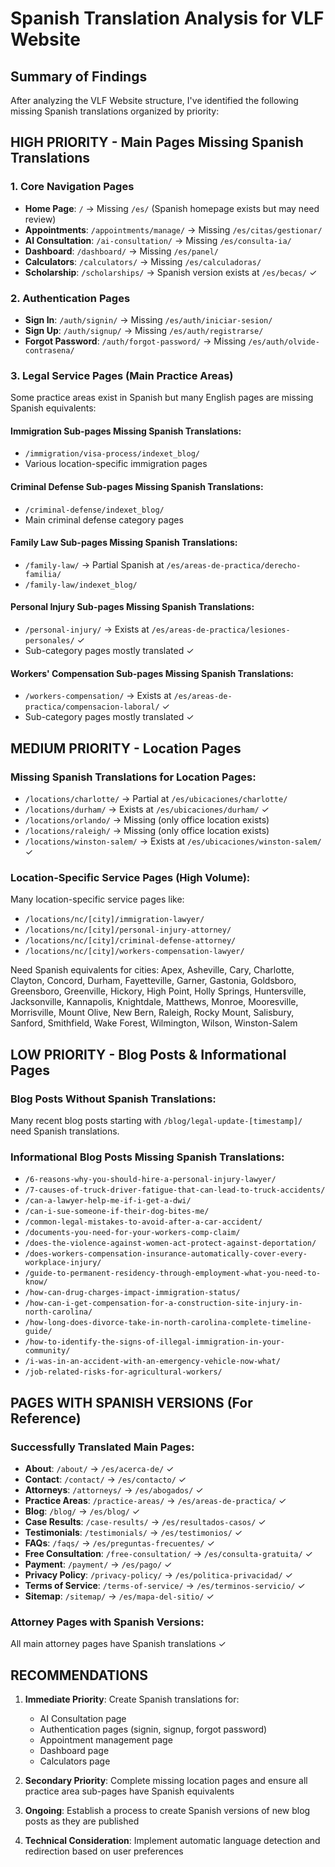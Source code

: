 # Spanish Translation Analysis for VLF Website

## Summary of Findings

After analyzing the VLF Website structure, I've identified the following missing Spanish translations organized by priority:

## HIGH PRIORITY - Main Pages Missing Spanish Translations

### 1. Core Navigation Pages

- **Home Page**: `/` → Missing `/es/` (Spanish homepage exists but may need review)
- **Appointments**: `/appointments/manage/` → Missing `/es/citas/gestionar/`
- **AI Consultation**: `/ai-consultation/` → Missing `/es/consulta-ia/`
- **Dashboard**: `/dashboard/` → Missing `/es/panel/`
- **Calculators**: `/calculators/` → Missing `/es/calculadoras/`
- **Scholarship**: `/scholarships/` → Spanish version exists at `/es/becas/` ✓

### 2. Authentication Pages

- **Sign In**: `/auth/signin/` → Missing `/es/auth/iniciar-sesion/`
- **Sign Up**: `/auth/signup/` → Missing `/es/auth/registrarse/`
- **Forgot Password**: `/auth/forgot-password/` → Missing `/es/auth/olvide-contrasena/`

### 3. Legal Service Pages (Main Practice Areas)

Some practice areas exist in Spanish but many English pages are missing Spanish equivalents:

#### Immigration Sub-pages Missing Spanish Translations:

- `/immigration/visa-process/indexet_blog/`
- Various location-specific immigration pages

#### Criminal Defense Sub-pages Missing Spanish Translations:

- `/criminal-defense/indexet_blog/`
- Main criminal defense category pages

#### Family Law Sub-pages Missing Spanish Translations:

- `/family-law/` → Partial Spanish at `/es/areas-de-practica/derecho-familia/`
- `/family-law/indexet_blog/`

#### Personal Injury Sub-pages Missing Spanish Translations:

- `/personal-injury/` → Exists at `/es/areas-de-practica/lesiones-personales/` ✓
- Sub-category pages mostly translated ✓

#### Workers' Compensation Sub-pages Missing Spanish Translations:

- `/workers-compensation/` → Exists at `/es/areas-de-practica/compensacion-laboral/` ✓
- Sub-category pages mostly translated ✓

## MEDIUM PRIORITY - Location Pages

### Missing Spanish Translations for Location Pages:

- `/locations/charlotte/` → Partial at `/es/ubicaciones/charlotte/`
- `/locations/durham/` → Exists at `/es/ubicaciones/durham/` ✓
- `/locations/orlando/` → Missing (only office location exists)
- `/locations/raleigh/` → Missing (only office location exists)
- `/locations/winston-salem/` → Exists at `/es/ubicaciones/winston-salem/` ✓

### Location-Specific Service Pages (High Volume):

Many location-specific service pages like:

- `/locations/nc/[city]/immigration-lawyer/`
- `/locations/nc/[city]/personal-injury-attorney/`
- `/locations/nc/[city]/criminal-defense-attorney/`
- `/locations/nc/[city]/workers-compensation-lawyer/`

Need Spanish equivalents for cities: Apex, Asheville, Cary, Charlotte, Clayton, Concord, Durham, Fayetteville, Garner, Gastonia, Goldsboro, Greensboro, Greenville, Hickory, High Point, Holly Springs, Huntersville, Jacksonville, Kannapolis, Knightdale, Matthews, Monroe, Mooresville, Morrisville, Mount Olive, New Bern, Raleigh, Rocky Mount, Salisbury, Sanford, Smithfield, Wake Forest, Wilmington, Wilson, Winston-Salem

## LOW PRIORITY - Blog Posts & Informational Pages

### Blog Posts Without Spanish Translations:

Many recent blog posts starting with `/blog/legal-update-[timestamp]/` need Spanish translations.

### Informational Blog Posts Missing Spanish Translations:

- `/6-reasons-why-you-should-hire-a-personal-injury-lawyer/`
- `/7-causes-of-truck-driver-fatigue-that-can-lead-to-truck-accidents/`
- `/can-a-lawyer-help-me-if-i-get-a-dwi/`
- `/can-i-sue-someone-if-their-dog-bites-me/`
- `/common-legal-mistakes-to-avoid-after-a-car-accident/`
- `/documents-you-need-for-your-workers-comp-claim/`
- `/does-the-violence-against-women-act-protect-against-deportation/`
- `/does-workers-compensation-insurance-automatically-cover-every-workplace-injury/`
- `/guide-to-permanent-residency-through-employment-what-you-need-to-know/`
- `/how-can-drug-charges-impact-immigration-status/`
- `/how-can-i-get-compensation-for-a-construction-site-injury-in-north-carolina/`
- `/how-long-does-divorce-take-in-north-carolina-complete-timeline-guide/`
- `/how-to-identify-the-signs-of-illegal-immigration-in-your-community/`
- `/i-was-in-an-accident-with-an-emergency-vehicle-now-what/`
- `/job-related-risks-for-agricultural-workers/`

## PAGES WITH SPANISH VERSIONS (For Reference)

### Successfully Translated Main Pages:

- **About**: `/about/` → `/es/acerca-de/` ✓
- **Contact**: `/contact/` → `/es/contacto/` ✓
- **Attorneys**: `/attorneys/` → `/es/abogados/` ✓
- **Practice Areas**: `/practice-areas/` → `/es/areas-de-practica/` ✓
- **Blog**: `/blog/` → `/es/blog/` ✓
- **Case Results**: `/case-results/` → `/es/resultados-casos/` ✓
- **Testimonials**: `/testimonials/` → `/es/testimonios/` ✓
- **FAQs**: `/faqs/` → `/es/preguntas-frecuentes/` ✓
- **Free Consultation**: `/free-consultation/` → `/es/consulta-gratuita/` ✓
- **Payment**: `/payment/` → `/es/pago/` ✓
- **Privacy Policy**: `/privacy-policy/` → `/es/politica-privacidad/` ✓
- **Terms of Service**: `/terms-of-service/` → `/es/terminos-servicio/` ✓
- **Sitemap**: `/sitemap/` → `/es/mapa-del-sitio/` ✓

### Attorney Pages with Spanish Versions:

All main attorney pages have Spanish translations ✓

## RECOMMENDATIONS

1. **Immediate Priority**: Create Spanish translations for:

   - AI Consultation page
   - Authentication pages (signin, signup, forgot password)
   - Appointment management page
   - Dashboard page
   - Calculators page

2. **Secondary Priority**: Complete missing location pages and ensure all practice area sub-pages have Spanish equivalents

3. **Ongoing**: Establish a process to create Spanish versions of new blog posts as they are published

4. **Technical Consideration**: Implement automatic language detection and redirection based on user preferences
